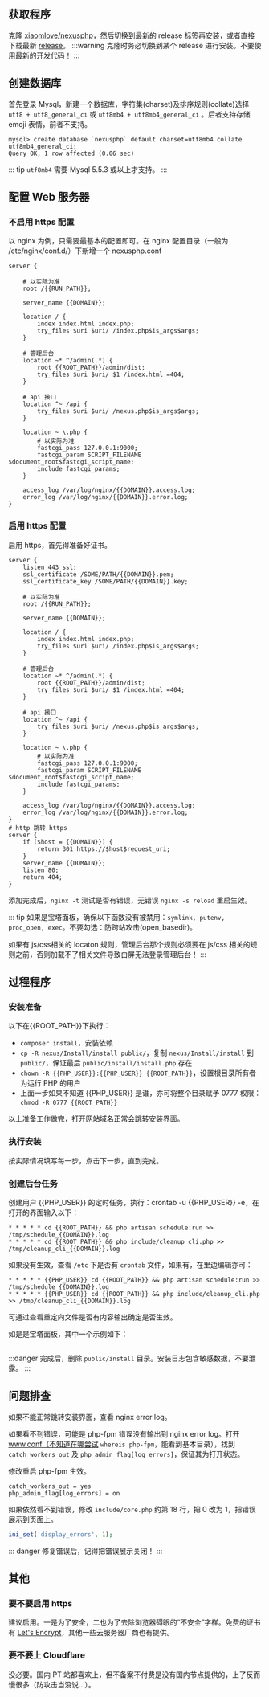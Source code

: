 <ArticleTopAd></ArticleTopAd>

## 获取程序

克隆 [xiaomlove/nexusphp](https://github.com/xiaomlove/nexusphp)，然后切换到最新的 release 标签再安装，或者直接下载最新 [release](https://github.com/xiaomlove/nexusphp/releases)。
:::warning
克隆时务必切换到某个 release 进行安装。不要使用最新的开发代码！ 
:::

## 创建数据库

首先登录 Mysql，新建一个数据库，字符集(charset)及排序规则(collate)选择 `utf8 + utf8_general_ci` 或 `utf8mb4 + utf8mb4_general_ci` 。后者支持存储 emoji 表情，前者不支持。
```
mysql> create database `nexusphp` default charset=utf8mb4 collate utf8mb4_general_ci;
Query OK, 1 row affected (0.06 sec)
```

::: tip
`utf8mb4` 需要 Mysql 5.5.3 或以上才支持。
:::


## 配置 Web 服务器

### 不启用 https 配置
以 nginx 为例，只需要最基本的配置即可。在 nginx 配置目录（一般为 /etc/nginx/conf.d/）下新增一个 nexusphp.conf

```
server {

    # 以实际为准
    root /{{RUN_PATH}}; 

    server_name {{DOMAIN}};

    location / {
        index index.html index.php;
        try_files $uri $uri/ /index.php$is_args$args;
    }

    # 管理后台
    location ~* ^/admin(.*) {
        root {{ROOT_PATH}}/admin/dist;
        try_files $uri $uri/ $1 /index.html =404;
    }

    # api 接口
    location ^~ /api {
        try_files $uri $uri/ /nexus.php$is_args$args;
    }

    location ~ \.php {
        # 以实际为准
        fastcgi_pass 127.0.0.1:9000; 
        fastcgi_param SCRIPT_FILENAME $document_root$fastcgi_script_name;
        include fastcgi_params;
    }

    access_log /var/log/nginx/{{DOMAIN}}.access.log;
    error_log /var/log/nginx/{{DOMAIN}}.error.log;
}
```

### 启用 https 配置
启用 https，首先得准备好证书。
```
server {
    listen 443 ssl;
    ssl_certificate /SOME/PATH/{{DOMAIN}}.pem;
    ssl_certificate_key /SOME/PATH/{{DOMAIN}}.key;

    # 以实际为准
    root /{{RUN_PATH}}; 

    server_name {{DOMAIN}};

    location / {
        index index.html index.php;
        try_files $uri $uri/ /index.php$is_args$args;
    }

    # 管理后台
    location ~* ^/admin(.*) {
        root {{ROOT_PATH}}/admin/dist;
        try_files $uri $uri/ $1 /index.html =404;
    }

    # api 接口
    location ^~ /api {
        try_files $uri $uri/ /nexus.php$is_args$args;
    }

    location ~ \.php {
        # 以实际为准
        fastcgi_pass 127.0.0.1:9000; 
        fastcgi_param SCRIPT_FILENAME $document_root$fastcgi_script_name;
        include fastcgi_params;
    }

    access_log /var/log/nginx/{{DOMAIN}}.access.log;
    error_log /var/log/nginx/{{DOMAIN}}.error.log;
}
# http 跳转 https
server {
    if ($host = {{DOMAIN}}) {
        return 301 https://$host$request_uri;
    }
    server_name {{DOMAIN}};
    listen 80;
    return 404;
}
```

添加完成后，`nginx -t` 测试是否有错误，无错误 `nginx -s reload` 重启生效。

::: tip
如果是宝塔面板，确保以下函数没有被禁用：`symlink, putenv, proc_open, exec`。不要勾选：防跨站攻击(open_basedir)。

如果有 js/css相关的 locaton 规则，管理后台那个规则必须要在 js/css 相关的规则之前，否则加载不了相关文件导致白屏无法登录管理后台！
:::

## 过程程序

### 安装准备

以下在{{ROOT_PATH}}下执行：
- `composer install`，安装依赖 
- `cp -R nexus/Install/install public/`，复制 `nexus/Install/install` 到 `public/`，保证最后 `public/install/install.php` 存在
- `chown -R {{PHP_USER}}:{{PHP_USER}} {{ROOT_PATH}}`，设置根目录所有者为运行 PHP 的用户
- 上面一步如果不知道 {{PHP_USER}} 是谁，亦可将整个目录赋予 0777 权限：`chmod -R 0777 {{ROOT_PATH}}`

以上准备工作做完，打开网站域名正常会跳转安装界面。

### 执行安装
按实际情况填写每一步，点击下一步，直到完成。

### 创建后台任务
创建用户 {{PHP_USER}} 的定时任务，执行：crontab -u {{PHP_USER}} -e，在打开的界面输入以下：
```
* * * * * cd {{ROOT_PATH}} && php artisan schedule:run >> /tmp/schedule_{{DOMAIN}}.log
* * * * * cd {{ROOT_PATH}} && php include/cleanup_cli.php >> /tmp/cleanup_cli_{{DOMAIN}}.log
```
如果没有生效，查看 `/etc` 下是否有 `crontab` 文件，如果有，在里边编辑亦可：
```
* * * * * {{PHP_USER}} cd {{ROOT_PATH}} && php artisan schedule:run >> /tmp/schedule_{{DOMAIN}}.log
* * * * * {{PHP_USER}} cd {{ROOT_PATH}} && php include/cleanup_cli.php >> /tmp/cleanup_cli_{{DOMAIN}}.log
```
可通过查看重定向文件是否有内容输出确定是否生效。

如是是宝塔面板，其中一个示例如下：

<img :src="$withBase('/images/NexusPHP_crontab.png')">

:::danger
完成后，删除 `public/install` 目录。安装日志包含敏感数据，不要泄露。
:::


## 问题排查

如果不能正常跳转安装界面，查看 nginx error log。  

如果看不到错误，可能是 php-fpm 错误没有输出到 nginx error log。打开 www.conf（不知道在哪尝试 `whereis php-fpm`，能看到基本目录），找到 `catch_workers_out` 及 `php_admin_flag[log_errors]`，保证其为打开状态。  

修改重启 php-fpm 生效。
```
catch_workers_out = yes
php_admin_flag[log_errors] = on
```

如果依然看不到错误，修改 `include/core.php` 约第 18 行，把 0 改为 1，把错误展示到页面上。
``` php
ini_set('display_errors', 1);
```

::: danger
修复错误后，记得把错误展示关闭！
:::

## 其他

### 要不要启用 https

建议启用。一是为了安全，二也为了去除浏览器碍眼的“不安全”字样。免费的证书有 [Let's Encrypt](https://letsencrypt.org/)，其他一些云服务器厂商也有提供。

### 要不要上 Cloudflare

没必要。国内 PT 站都喜欢上，但不备案不付费是没有国内节点提供的，上了反而慢很多（防攻击当没说...）。
